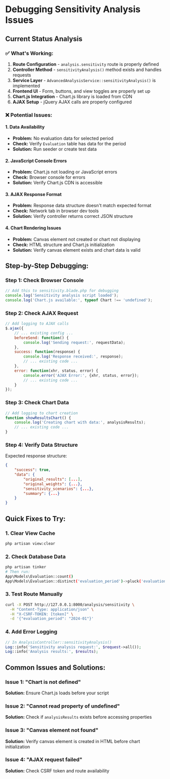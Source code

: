 # Debugging Sensitivity Analysis Issues

## Current Status Analysis

### ✅ What's Working:
1. **Route Configuration** - `analysis.sensitivity` route is properly defined
2. **Controller Method** - `sensitivityAnalysis()` method exists and handles requests
3. **Service Layer** - `AdvancedAnalysisService::sensitivityAnalysis()` is implemented
4. **Frontend UI** - Form, buttons, and view toggles are properly set up
5. **Chart.js Integration** - Chart.js library is loaded from CDN
6. **AJAX Setup** - jQuery AJAX calls are properly configured

### ❌ Potential Issues:

#### 1. **Data Availability**
- **Problem:** No evaluation data for selected period
- **Check:** Verify `Evaluation` table has data for the period
- **Solution:** Run seeder or create test data

#### 2. **JavaScript Console Errors**
- **Problem:** Chart.js not loading or JavaScript errors
- **Check:** Browser console for errors
- **Solution:** Verify Chart.js CDN is accessible

#### 3. **AJAX Response Format**
- **Problem:** Response data structure doesn't match expected format
- **Check:** Network tab in browser dev tools
- **Solution:** Verify controller returns correct JSON structure

#### 4. **Chart Rendering Issues**
- **Problem:** Canvas element not created or chart not displaying
- **Check:** HTML structure and Chart.js initialization
- **Solution:** Verify canvas element exists and chart data is valid

## Step-by-Step Debugging:

### Step 1: Check Browser Console
```javascript
// Add this to sensitivity.blade.php for debugging
console.log('Sensitivity analysis script loaded');
console.log('Chart.js available:', typeof Chart !== 'undefined');
```

### Step 2: Check AJAX Request
```javascript
// Add logging to AJAX calls
$.ajax({
    // ... existing config ...
    beforeSend: function() {
        console.log('Sending request:', requestData);
    },
    success: function(response) {
        console.log('Response received:', response);
        // ... existing code ...
    },
    error: function(xhr, status, error) {
        console.error('AJAX Error:', {xhr, status, error});
        // ... existing code ...
    }
});
```

### Step 3: Check Chart Data
```javascript
// Add logging to chart creation
function showResultsChart() {
    console.log('Creating chart with data:', analysisResults);
    // ... existing code ...
}
```

### Step 4: Verify Data Structure
Expected response structure:
```json
{
    "success": true,
    "data": {
        "original_results": [...],
        "original_weights": {...},
        "sensitivity_scenarios": {...},
        "summary": {...}
    }
}
```

## Quick Fixes to Try:

### 1. Clear View Cache
```bash
php artisan view:clear
```

### 2. Check Database Data
```bash
php artisan tinker
# Then run:
App\Models\Evaluation::count()
App\Models\Evaluation::distinct('evaluation_period')->pluck('evaluation_period')
```

### 3. Test Route Manually
```bash
curl -X POST http://127.0.0.1:8000/analysis/sensitivity \
  -H "Content-Type: application/json" \
  -H "X-CSRF-TOKEN: [token]" \
  -d '{"evaluation_period": "2024-01"}'
```

### 4. Add Error Logging
```php
// In AnalysisController::sensitivityAnalysis()
Log::info('Sensitivity analysis request:', $request->all());
Log::info('Analysis results:', $results);
```

## Common Issues and Solutions:

### Issue 1: "Chart is not defined"
**Solution:** Ensure Chart.js loads before your script

### Issue 2: "Cannot read property of undefined"
**Solution:** Check if `analysisResults` exists before accessing properties

### Issue 3: "Canvas element not found"
**Solution:** Verify canvas element is created in HTML before chart initialization

### Issue 4: "AJAX request failed"
**Solution:** Check CSRF token and route availability

